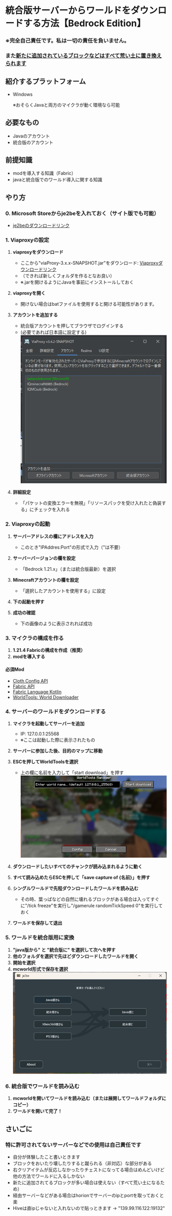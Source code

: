 # 統合版サーバーからワールドをダウンロードする方法【Bedrock Edition】
### ※完全自己責任です。私は一切の責任を負いません。
### また<u>新たに追加されているブロックなどはすべて荒い土に置き換えられます</u>

## 紹介するプラットフォーム
- Windows

  ※おそらくJavaと両方のマイクラが動く環境なら可能

## 必要なもの
- Javaのアカウント
- 統合版のアカウント

## 前提知識
- modを導入する知識（Fabric）
- javaと統合版でのワールド導入に関する知識

## やり方

### 0. Microsoft Storeからje2beを入れておく（サイト版でも可能）
- [je2beのダウンロードリンク](https://apps.microsoft.com/detail/9PC9MFX9QCXS?hl=ja-jp&gl=JP&ocid=pdpshare)

### 1. Viaproxyの設定

1. **viaproxyをダウンロード**
   - ここから"viaProxy-3.x.x-SNAPSHOT.jar"をダウンロード: [Viaproxyダウンロードリンク](https://build.lenni0451.net/job/ViaProxy/)
   - （できれば新しくフォルダを作るとなお良い）
   - ※.jarを開けるようにJavaを事前にインストールしておく

2. **viaproxyを開く**
   - 開けない場合はbatファイルを使用すると開ける可能性があります。

3. **アカウントを追加する**
   - 統合版アカウントを押してブラウザでログインする
   - (必要であれば日本語に設定する)
   ![image1](images\image1.png)

4. **詳細設定**
   - 「パケットの変換エラーを無視」「リソースパックを受け入れたと偽装する」にチェックを入れる

### 2. Viaproxyの起動
1. **サーバーアドレスの欄にアドレスを入力**
   - このとき"IPAddres:Port"の形式で入力（"は不要）

2. **サーバーバージョンの欄を設定**
   - 「Bedrock 1.21.x」（または統合版最新）を選択

3. **Minecraftアカウントの欄を設定**
   - 「選択したアカウントを使用する」に設定

4. **下の起動を押す**
5. **成功の確認**
   - 下の画像のように表示されれば成功

### 3. マイクラの構成を作る
1. **1.21.4 Fabricの構成を作成（推奨）**
2. **modを導入する**

#### 必須Mod
- [Cloth Config API](https://www.curseforge.com/minecraft/mc-mods/cloth-config/files/all?page=1&pageSize=20&version=1.21.4&gameVersionTypeId=4)
- [Fabric API](https://www.curseforge.com/minecraft/mc-mods/fabric-api/files/all?page=1&pageSize=20&version=1.21.4&gameVersionTypeId=4)
- [Fabric Language Kotlin](https://www.curseforge.com/minecraft/mc-mods/fabric-language-kotlin/files/all?page=1&pageSize=20&version=1.21.4&gameVersionTypeId=4)
- [WorldTools: World Downloader](https://www.curseforge.com/minecraft/mc-mods/worldtools/files/all?page=1&pageSize=20&version=1.21.4&gameVersionTypeId=4)

### 4. サーバーのワールドをダウンロードする
1. **マイクラを起動してサーバーを追加**
   - IP: 127.0.0.1:25568
   - ※ここは起動した際に表示されたもの

2. **サーバーに参加した後、目的のマップに移動**
3. **ESCを押してWorldToolsを選択**
   - 上の欄に名前を入力して「start download」を押す
   ![image2](images\image2.png)

4. **ダウンロードしたいすべてのチャンクが読み込まれるように動く**
5. **すべて読み込めたらESCを押して「save capture of {名前}」を押す**
6. **シングルワールドで先程ダウンロードしたワールドを読み込む**
   - その時、葉っぱなどの自然に壊れるブロックがある場合は入ってすぐに"/tick freeze"を実行し"/gamerule randomTickSpeed 0"を実行しておく

7. **ワールドを保存して退出**

### 5. ワールドを統合版用に変換
1. **"java版から" と "統合版に" を選択して次へを押す**
2. **他のフォルダを選択で先ほどダウンロードしたワールドを開く**
3. **開始を選択**
4. **mcworld形式で保存を選択**
![image3](images\image3.png)

### 6. 統合版でワールドを読み込む
1. **mcworldを開いてワールドを読み込む（または展開してワールドフォルダにコピー）**
2. **ワールドを開いて完了！**

## さいごに
### 特に許可されてないサーバーなどでの使用は自己責任です
- 自分が体験したこと書いときます
- ブロックをおいたり壊したりすると蹴られる（非対応）な部分がある
- 右クリアイテムが反応しなかったりチェストになってる場合はめんどいけど他の方法でワールドに入るしかない
- 新たに追加されてるブロックが多い場合は使えない（すべて荒い土になるため）
- 経由サーバーなどがある場合はhorionでサーバーのipとportを取っておくと楽
- Hiveは直ipじゃないと入れないので貼っときます -> "139.99.116.122:19132"
